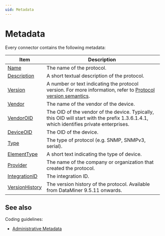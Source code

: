 ```yaml
---
uid: Metadata
---
```


# Metadata

Every connector contains the following metadata:

|Item  |Description  |
|---------|---------|
|[Name](xref:Protocol.Name)     | The name of the protocol.        |
|[Description](xref:Protocol.Description)     | A short textual description of the protocol.         |
|[Version](xref:Protocol.Version)     | A number or text indicating the protocol version. For more information, refer to [Protocol version semantics](xref:ProtocolVersionSemantics).        |
|[Vendor](xref:Protocol.Vendor)     | The name of the vendor of the device.         |
|[VendorOID](xref:Protocol.VendorOID)     | The OID of the vendor of the device. Typically, this OID will start with the prefix 1.3.6.1.4.1, which identifies private enterprises.         |
|[DeviceOID](xref:Protocol.DeviceOID)     | The OID of the device.         |
|[Type](xref:Protocol.Type)     | The type of protocol (e.g. SNMP, SNMPv3, serial).         |
|[ElementType](xref:Protocol.ElementType)     | A short text indicating the type of device.         |
|[Provider](xref:Protocol.Provider)     | The name of the company or organization that created the protocol.         |
|[IntegrationID](xref:Protocol.IntegrationID)     | The integration ID.         |
|[VersionHistory](xref:Protocol.VersionHistory)     | The version history of the protocol. Available from DataMiner 9.5.11 onwards.         |

## See also

Coding guidelines:

- [Administrative Metadata](xref:CODAdminMetadata)
